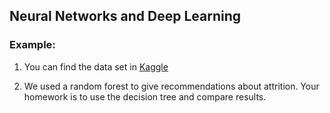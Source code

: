 ## Neural Networks and Deep Learning

### Example: 

1. You can find the data set in [Kaggle](https://www.kaggle.com/pavansubhasht/ibm-hr-analytics-attrition-dataset)

2. We used a random forest to give recommendations about attrition. Your homework is to use the decision tree and compare results.